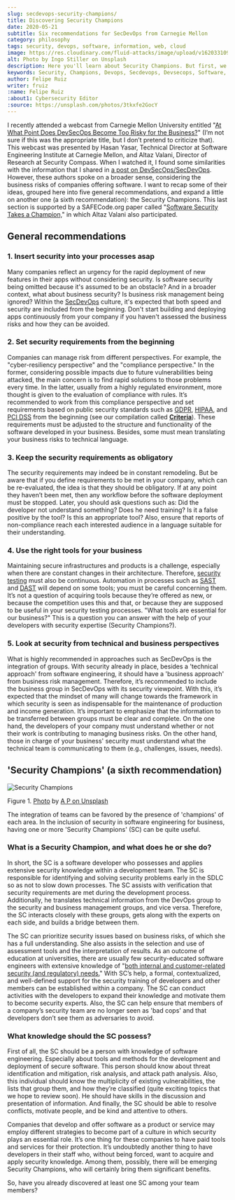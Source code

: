 ```yaml
---
slug: secdevops-security-champions/
title: Discovering Security Champions
date: 2020-05-21
subtitle: Six recommendations for SecDevOps from Carnegie Mellon
category: philosophy
tags: security, devops, software, information, web, cloud
image: https://res.cloudinary.com/fluid-attacks/image/upload/v1620331091/blog/secdevops-security-champions/cover_nkri6h.webp
alt: Photo by Ingo Stiller on Unsplash
description: Here you'll learn about Security Champions. But first, we give you five recommendations if you're considering the implementation of security in your business.
keywords: Security, Champions, Devops, Secdevops, Devsecops, Software, Information, Ethical Hacking, Pentesting
author: Felipe Ruiz
writer: fruiz
:name: Felipe Ruiz
:about1: Cybersecurity Editor
:source: https://unsplash.com/photos/3tkxfe2GocY
---
```


I recently attended a webcast from Carnegie Mellon University entitled
"[At What Point Does DevSecOps Become Too Risky for the
Business?](https://www.youtube.com/watch?v=n0FRNpoqYT0&feature=youtu.be)"
(I’m not sure if this was the appropriate title, but I don’t pretend to
criticize that). This webcast was presented by Hasan Yasar, Technical
Director at Software Engineering Institute at Carnegie Mellon, and Altaz
Valani, Director of Research at Security Compass. When I watched it, I
found some similarities with the information that I shared in [a post on
DevSecOps/SecDevOps](../devsecops-concept/). However, these authors
spoke on a broader sense, considering the business risks of companies
offering software. I want to recap some of their ideas, grouped here
into five general recommendations, and expand a little on another one (a
sixth recommendation): the Security Champions. This last section is
supported by a SAFECode.org paper called "[Software Security Takes a
Champion,](http://safecode.org/wp-content/uploads/2019/02/Security-Champions-2019-.pdf)"
in which Altaz Valani also participated.

## General recommendations

### 1. Insert security into your processes asap

Many companies reflect an urgency
for the rapid deployment of new features in their apps
without considering security.
Is software security being omitted
because it's assumed to be an obstacle?
And in a broader context,
what about business security?
Is business risk management being ignored?
Within the [SecDevOps](../../solutions/devsecops/) culture,
it's expected that both speed and security are included from the beginning.
Don't start building and deploying apps continuously from your company
if you haven't assessed the business risks
and how they can be avoided.

### 2. Set security requirements from the beginning

Companies can manage risk from different perspectives. For example, the
"cyber-resiliency perspective" and the "compliance perspective." In the
former, considering possible impacts due to future vulnerabilities being
attacked, the main concern is to find rapid solutions to those problems
every time. In the latter, usually from a highly regulated environment,
more thought is given to the evaluation of compliance with rules. It’s
recommended to work from this compliance perspective and set
requirements based on public security standards such as
[GDPR](../../compliance/gdpr/), [HIPAA](../../compliance/hipaa/), and
[PCI DSS](../../compliance/pci/) from the beginning (see our compilation
called [**Criteria**](https://docs.fluidattacks.com/criteria/)). These
requirements must be adjusted to the structure and functionality of the
software developed in your business. Besides, some must mean translating
your business risks to technical language.

### 3. Keep the security requirements as obligatory

The security requirements may indeed be in constant remodeling. But be
aware that if you define requirements to be met in your company, which
can be re-evaluated, the idea is that they should be obligatory. If at
any point they haven’t been met, then any workflow before the software
deployment must be stopped. Later, you should ask questions such as: Did
the developer not understand something? Does he need training? Is it a
false positive by the tool? Is this an appropriate tool? Also, ensure
that reports of non-compliance reach each interested audience in a
language suitable for their understanding.

### 4. Use the right tools for your business

Maintaining secure infrastructures and products is a challenge,
especially when there are constant changes in their architecture.
Therefore,
[security testing](../../solutions/security-testing/)
must also be continuous.
Automation in processes such as [SAST](../../categories/sast/)
and [DAST](../../categories/dast/)
will depend on some tools;
you must be careful concerning them.
It’s not a question of acquiring tools because they’re offered as new,
or because the competition uses this and that,
or because they are supposed to be useful in your security testing
processes. "What tools are essential for our business?" This is a
question you can answer with the help of your developers with security
expertise (Security Champions?).

### 5. Look at security from technical and business perspectives

What is highly recommended in approaches such as SecDevOps is the
integration of groups. With security already in place, besides a
'technical approach' from software engineering, it should have a
'business approach' from business risk management. Therefore, it’s
recommended to include the business group in SecDevOps with its security
viewpoint. With this, it’s expected that the mindset of many will change
towards the framework in which security is seen as indispensable for the
maintenance of production and income generation. It’s important to
emphasize that the information to be transferred between groups must be
clear and complete. On the one hand, the developers of your company must
understand whether or not their work is contributing to managing
business risks. On the other hand, those in charge of your business'
security must understand what the technical team is communicating to
them (e.g., challenges, issues, needs).

## 'Security Champions' (a sixth recommendation)

<div class="imgblock">

![Security Champions](https://res.cloudinary.com/fluid-attacks/image/upload/v1620331090/blog/secdevops-security-champions/lions_lqcl1b.webp)

<div class="title">

Figure 1. [Photo](https://unsplash.com/photos/1pdp-PGplss) by [A P on
Unsplash](https://unsplash.com/@windogram)

</div>

</div>

The integration of teams can be favored by the presence of 'champions'
of each area. In the inclusion of security in software engineering for
business, having one or more 'Security Champions' (SC) can be quite
useful.

### What is a Security Champion, and what does he or she do?

In short, the SC is a software developer who possesses and applies
extensive security knowledge within a development team. The SC is
responsible for identifying and solving security problems early in the
SDLC so as not to slow down processes. The SC assists with verification
that security requirements are met during the development process.
Additionally, he translates technical information from the DevOps group
to the security and business management groups, and vice versa.
Therefore, the SC interacts closely with these groups, gets along with
the experts on each side, and builds a bridge between them.

The SC can prioritize security issues based on business risks, of which
she has a full understanding. She also assists in the selection and use
of assessment tools and the interpretation of results. As an outcome of
education at universities, there are usually few security-educated
software engineers with extensive knowledge of "[both internal and
customer-related security (and regulatory)
needs.](http://safecode.org/wp-content/uploads/2019/02/Security-Champions-2019-.pdf)"
With SC’s help, a formal, contextualized, and well-defined support for
the security training of developers and other members can be established
within a company. The SC can conduct activities with the developers to
expand their knowledge and motivate them to become security experts.
Also, the SC can help ensure that members of a company’s security team
are no longer seen as 'bad cops' and that developers don’t see them as
adversaries to avoid.

### What knowledge should the SC possess?

First of all, the SC should be a person with knowledge of software
engineering. Especially about tools and methods for the development and
deployment of secure software. This person should know about threat
identification and mitigation, risk analysis, and attack path analysis.
Also, this individual should know the multiplicity of existing
vulnerabilities, the lists that group them, and how they’re classified
(quite exciting topics that we hope to review soon). He should have
skills in the discussion and presentation of information. And finally,
the SC should be able to resolve conflicts, motivate people, and be kind
and attentive to others.

Companies that develop and offer software as a product or service may
employ different strategies to become part of a culture in which
security plays an essential role. It’s one thing for these companies to
have paid tools and services for their protection. It’s undoubtedly
another thing to have developers in their staff who, without being
forced, want to acquire and apply security knowledge. Among them,
possibly, there will be emerging Security Champions, who will certainly
bring them significant benefits.

So, have you already discovered at least one SC among your team members?
